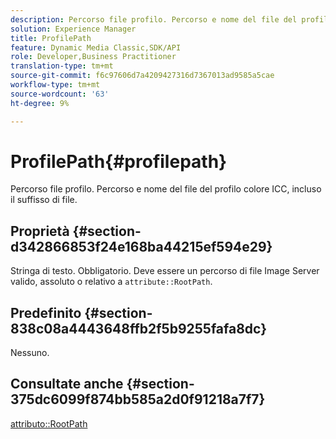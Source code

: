 ```yaml
---
description: Percorso file profilo. Percorso e nome del file del profilo colore ICC, incluso il suffisso di file.
solution: Experience Manager
title: ProfilePath
feature: Dynamic Media Classic,SDK/API
role: Developer,Business Practitioner
translation-type: tm+mt
source-git-commit: f6c97606d7a4209427316d7367013ad9585a5cae
workflow-type: tm+mt
source-wordcount: '63'
ht-degree: 9%

---
```



# ProfilePath{#profilepath}

Percorso file profilo. Percorso e nome del file del profilo colore ICC, incluso il suffisso di file.

## Proprietà {#section-d342866853f24e168ba44215ef594e29}

Stringa di testo. Obbligatorio. Deve essere un percorso di file Image Server valido, assoluto o relativo a `attribute::RootPath`.

## Predefinito {#section-838c08a4443648ffb2f5b9255fafa8dc}

Nessuno.

## Consultate anche {#section-375dc6099f874bb585a2d0f91218a7f7}

[attributo::RootPath](../../../../../is-api/image-catalog/image-serving-api-ref/c-image-catalog-reference/c-attributes-reference/r-rootpath.md#reference-17d57e5967be403b8408fa7214017494)

